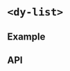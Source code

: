# `<dy-list>`

## Example

<gbp-example
  name="dy-list"
  props='{"data": [{"title": "Title 1", "avatar": "https://joeschmoe.io/api/v1/list-item", "description": "Mollit aliqua reprehenderit enim consequat dolor ipsum dolor excepteur veniam laborum aliqua."}, {"title": "Title 2", "avatar": "https://joeschmoe.io/api/v1/list-item", "description": "Mollit aliqua reprehenderit enim consequat dolor ipsum dolor excepteur veniam laborum aliqua."}, {"title": "Title 3", "avatar": "https://joeschmoe.io/api/v1/list-item", "description": "Mollit aliqua reprehenderit enim consequat dolor ipsum dolor excepteur veniam laborum aliqua."}]}'
  src="https://jspm.dev/duoyun-ui/elements/list"></gbp-example>

## API

<gbp-api name="dy-list" src="/src/elements/list.ts"></gbp-api>
